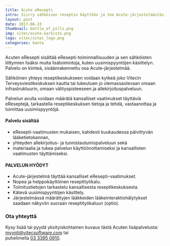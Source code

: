 ```yaml
---
title: Acute eResepti
intro: Siirry sähköisen reseptin käyttöön ja tee Acute-järjestelmästäsi eResepti-yhteensopiva.
layout: post
date: 2017-06-23
thumbnail: bottle_of_pills.png
img: vitec/acute-earkisto.png
logo: vitec/vitec_logo.png
categories: kanta
---
```

Acuten eResepti sisältää eResepti-toiminnallisuuden ja sen sähköisten liittymien lisäksi muita lisätoimintoja, kuten uusimispyyntöjen käsittelyn. Palvelu on kiinteä, sisäänrakennettu osa Acute-järjestelmää. 

Sähköinen yhteys reseptikeskukseen voidaan kytkeä joko Vitecin Terveysviestikeskuksen kautta tai tukeutuen jo olemassaolevaan omaan infrastruktuurin, 
omaan välityspisteeseen ja allekirjoituspalveluun. 

Palvelun avulla voidaan määrätä kansalliset vaatimukset täyttäviä eReseptejä,
tarkastella reseptikeskuksen tietoja ja tehdä, vastaanottaa ja toimittaa uusimispyyntöjä.

#### Palvelu sisältää

- eResepti-vaatimusten mukaisen, kahdesti kuukaudessa päivittyvän lääketietokannan,
- yhteyden allekirjoitus- ja tunnistautumispalveluun sekä
- materiaalia ja tukea palvelun käyttöönottamiseksi ja kansallisten vaatimusten täyttämiseksi.

#### PALVELUN HYÖDYT

- Acute-järjestelmä täyttää kansalliset eResepti-vaatimukset.
- Nopea ja helppokäyttöinen reseptityökalu.
- Toimitustietojen tarkastelu kansallisesta reseptikeskuksesta.
- Kätevä uusimispyyntöjen käsittely.
- Järjestelmässä määrättyjen lääkkeiden lääkeinteraktiohälytykset saadaan näkyviin suoraan reseptityökaluun (optio).

### Ota yhteyttä

Kysy lisää tai pyydä yksityiskohtainen kuvaus tästä Acuten lisäpalvelusta: 
[myynti@vitecsoftware.com](mailto://myynti@vitecsoftware.com) tai  
puhelimella [03 3395 0910](tel://+358333950910).
